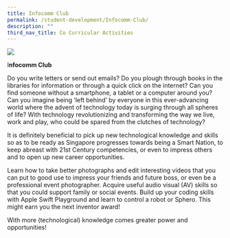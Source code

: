 ```yaml
---
title: Infocomm Club
permalink: /student-development/Infocomm-Club/
description: ""
third_nav_title: Co Curricular Activities
---
```

![](/images/bgssclubs.jpg)

I**nfocomm Club**

Do you write letters or send out emails? Do you plough through books in the libraries for information or through a quick click on the internet? Can you find someone without a smartphone, a tablet or a computer around you? Can you imagine being ‘left behind’ by everyone in this ever-advancing world where the advent of technology today is surging through all spheres of life? With technology revolutionizing and transforming the way we live, work and play, who could be spared from the clutches of technology?

It is definitely beneficial to pick up new technological knowledge and skills so as to be ready as Singapore progresses towards being a Smart Nation, to keep abreast with 21st Century competencies, or even to impress others and to open up new career opportunities.

Learn how to take better photographs and edit interesting videos that you can put to good use to impress your friends and future boss, or even be a professional event photographer. Acquire useful audio visual (AV) skills so that you could support family or social events. Build up your coding skills with Apple Swift Playground and learn to control a robot or Sphero. This might earn you the next inventor award!

With more (technological) knowledge comes greater power and opportunities!